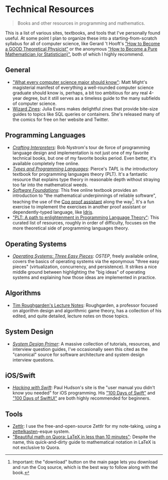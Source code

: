 # Technical Resources

> Books and other resources in programming and mathematics.

This is a list of various sites, textbooks, and tools that I've personally found useful. At some point I plan to organize these into a starting-from-scratch syllabus for all of computer science, like Gerard 't Hooft's ["How to Become a GOOD Theoretical Physicist"](http://www.staff.science.uu.nl/~gadda001/goodtheorist/) or the anonymous ["How to Become a Pure Mathematician (or Statistician)"](https://hbpms.blogspot.ca), both of which I highly recommend.

## General

* ["What every computer science major should know"](http://matt.might.net/articles/what-cs-majors-should-know/): Matt Might's magisterial manifest of everything a well-rounded computer science graduate should know is, perhaps, a bit too ambitious for any real 4-year degree, but it still serves as a timeless guide to the many subfields of computer science.
* [Wizard Zines](https://wizardzines.com): Julia Evans makes delightful zines that provide bite-size guides to topics like SQL queries or containers. She's released many of the comics for free on her website and Twitter.

## Programming Languages

* [*Crafting Interpreters*](http://www.craftinginterpreters.com): Bob Nystrom's tour de force of programming language design and implementation is not just one of my favorite technical books, but one of my favorite books period. Even better, it's available completely free online.
* [*Types and Programming Languages*](https://www.cis.upenn.edu/~bcpierce/tapl/): Pierce's *TAPL* is *the* introductory textbook for programming languages theory (PLT). It's a fantastic resource that explains type theory in reasonable depth without straying too far into the mathematical weeds.
* [*Software Foundations*](https://softwarefoundations.cis.upenn.edu): This free online textbook provides an introduction to "the mathematical underpinnings of reliable software", teaching the use of the [Coq proof assistant](https://coq.inria.fr) along the way[^1]. It's a fun exercise to implement the exercises in another proof assistant or dependently-typed language, like [Idris](https://www.idris-lang.org).
* ["PLT: A path to enlightenment in Programming Language Theory"](http://steshaw.org/plt/): This curated list of resources, roughly in order of difficulty, focuses on the more theoretical side of programming languages theory.

## Operating Systems

* [*Operating Systems: Three Easy Pieces*](http://pages.cs.wisc.edu/~remzi/OSTEP/): *OSTEP*, freely available online, covers the basics of operating systems via the eponymous "three easy pieces" (virtualization, concurrency, and persistence). It strikes a nice middle ground between highlighting the "big ideas" of operating systems and explaining how those ideas are implemented in practice.

## Algorithms

* [Tim Roughgarden's Lecture Notes](http://timroughgarden.org/notes.html): Roughgarden, a professor focused on algorithm design and algorithmic game theory, has a collection of his edited, and quite detailed, lecture notes on those topics. 

## System Design

* [*System Design Primer*](https://github.com/donnemartin/system-design-primer): A massive collection of tutorials, resources, and interview question guides, I've occasionally seen this cited as the "canonical" source for software architecture and system design interview questions.

## iOS/Swift

* [*Hacking with Swift*](https://www.hackingwithswift.com): Paul Hudson's site is the "user manual you didn't know you needed" for iOS programming. His ["100 Days of Swift"](https://www.hackingwithswift.com/100) and ["100 Days of SwiftUI"](https://www.hackingwithswift.com/100/swiftui) are both highly recommended for beginners.

## Tools

* [Zettlr](https://www.zettlr.com): I use the free-and-open-source Zettlr for my note-taking, using a [zettelkasten](https://en.wikipedia.org/wiki/Zettelkasten)-esque system.
* ["Beautiful math on Quora: LaTeX in less than 10 minutes"](http://math-on-quora.surge.sh): Despite the name, this quick-and-dirty guide to mathematical notation in LaTeX is not exclusive to Quora.

[^1]: Important: the "download" button on the main page lets you download and run the Coq source, which is the best way to follow along with the book.
